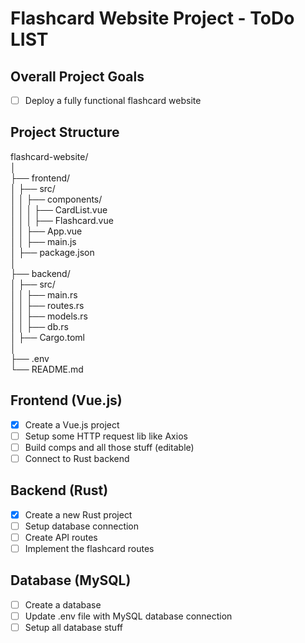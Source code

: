 # Flashcard Website Project - ToDo LIST

## Overall Project Goals

- [ ] Deploy a fully functional flashcard website

## Project Structure

flashcard-website/  
│  
├── frontend/  
│ ├── src/  
│ │ ├── components/  
│ │ │ ├── CardList.vue  
│ │ │ ├── Flashcard.vue  
│ │ ├── App.vue  
│ │ ├── main.js  
│ ├── package.json  
│  
├── backend/  
│ ├── src/  
│ │ ├── main.rs  
│ │ ├── routes.rs  
│ │ ├── models.rs  
│ │ ├── db.rs  
│ ├── Cargo.toml  
│  
├── .env  
└── README.md  

## Frontend (Vue.js)

- [x] Create a Vue.js project
- [ ] Setup some HTTP request lib like Axios
- [ ] Build comps and all those stuff (editable)
- [ ] Connect to Rust backend

## Backend (Rust)

- [x] Create a new Rust project
- [ ] Setup database connection
- [ ] Create API routes
- [ ] Implement the flashcard routes

## Database (MySQL)

- [ ] Create a database 
- [ ] Update .env file with MySQL database connection
- [ ] Setup all database stuff
